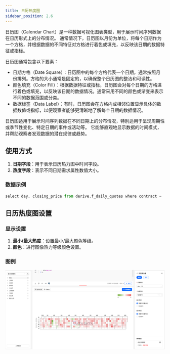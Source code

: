 ```yaml
---
title: 日历热度图
sidebar_position: 2.6
---
```


日历图（Calendar Chart）是一种数据可视化图表类型，用于展示时间序列数据在日历形式上的分布情况。
通常情况下，日历图以月份为单位，将每个日期作为一个方格，并根据数据的不同特征对方格进行着色或填充，以反映该日期的数据特征或指标。

日历图通常包含以下要素：

- 日期方格（Date Square）：日历图中的每个方格代表一个日期，通常按照月份排列。方格的大小通常是固定的，以确保整个日历图的整洁和可读性。
- 颜色填充（Color Fill）：根据数据特征或指标，日历图会对每个日期的方格进行着色或填充，以反映该日期的数据情况。通常采用不同的颜色或渐变来表示不同的数据范围或分类。
- 数据标签（Data Label）：有时，日历图会在方格内或相邻位置显示具体的数据数值或指标，以便观察者能够更清晰地了解每个日期的数据情况。

日历图适用于展示时间序列数据在不同日期上的分布情况，特别适用于呈现周期性或季节性变化、特定日期的事件或活动等。
它能够直观地显示数据的时间模式，并帮助观察者发现数据的潜在规律或趋势。

## 使用方式


1. **日期字段**：用于表示日历热力图中时间字段。
2. **热度字段**：表示不同日期需求属性数值大小。 



### 数据示例

```py
select day, closing_price from derive.f_daily_quotes where contract = 'RB2505' order by day;
```


## 日历热度图设置

### 显示设置

1. **最小/最大热度**：设置最小/最大颜色等级。
2. **颜色**：进行图像热力等级颜色设置。  




### 图例

![日历热力图](./calendarheat.png)
